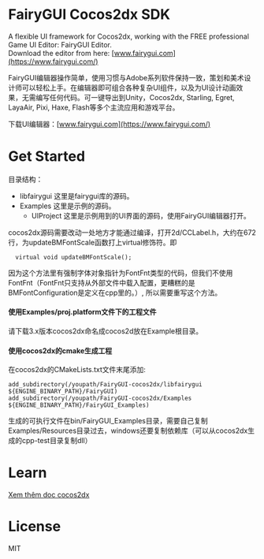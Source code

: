 FairyGUI Cocos2dx SDK
====

A flexible UI framework for Cocos2dx, working with the FREE professional Game UI Editor: FairyGUI Editor.  
Download the editor from here: [www.fairygui.com](https://www.fairygui.com/)  

FairyGUI编辑器操作简单，使用习惯与Adobe系列软件保持一致，策划和美术设计师可以轻松上手。在编辑器即可组合各种复杂UI组件，以及为UI设计动画效果，无需编写任何代码。可一键导出到Unity，Cocos2dx, Starling, Egret, LayaAir, Pixi, Haxe, Flash等多个主流应用和游戏平台。

下载UI编辑器：[www.fairygui.com](https://www.fairygui.com/)

Get Started
====

目录结构：
- libfairygui 这里是fairygui库的源码。
- Examples 这里是示例的源码。
  - UIProject 这里是示例用到的UI界面的源码，使用FairyGUI编辑器打开。

cocos2dx源码需要改动一处地方才能通过编译，打开2d/CCLabel.h，大约在672行，为updateBMFontScale函数打上virtual修饰符。即
  ```
    virtual void updateBMFontScale();
  ```
  因为这个方法里有强制字体对象指针为FontFnt类型的代码，但我们不使用FontFnt（FontFnt只支持从外部文件中载入配置，更糟糕的是BMFontConfiguration是定义在cpp里的。）, 所以需要重写这个方法。

#### 使用Examples/proj.platform文件下的工程文件
请下载3.x版本cocos2dx命名成cocos2d放在Example根目录。

#### 使用cocos2dx的cmake生成工程
在cocos2dx的CMakeLists.txt文件末尾添加:
```
add_subdirectory(/youpath/FairyGUI-cocos2dx/libfairygui ${ENGINE_BINARY_PATH}/FairyGUI)
add_subdirectory(/youpath/FairyGUI-cocos2dx/Examples ${ENGINE_BINARY_PATH}/FairyGUI_Examples)
```
生成的可执行文件在bin/FairyGUI_Examples目录，需要自己复制Examples/Resources目录过去，windows还要复制依赖库（可以从cocos2dx生成的cpp-test目录复制dll）

Learn
====

[Xem thêm doc cocos2dx](https://en.fairygui.com/docs/sdk/cocos2dx)  

License
====

MIT
